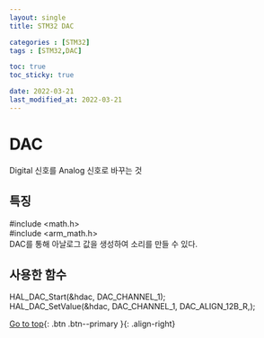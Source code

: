 ```yaml
---
layout: single
title: STM32 DAC

categories : [STM32]
tags : [STM32,DAC]

toc: true
toc_sticky: true

date: 2022-03-21
last_modified_at: 2022-03-21
---
```


# DAC

Digital 신호를 Analog 신호로 바꾸는 것  

## 특징

#include <math.h>  
#include <arm_math.h>  
DAC를 통해 아날로그 값을 생성하여 소리를 만들 수 있다.  

## 사용한 함수

HAL_DAC_Start(&hdac, DAC_CHANNEL_1);  
HAL_DAC_SetValue(&hdac, DAC_CHANNEL_1, DAC_ALIGN_12B_R,);  

[Go to top](#){: .btn .btn--primary }{: .align-right}